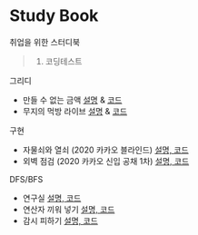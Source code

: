 # Study Book

취업을 위한 스터디북

> 1. 코딩테스트

그리디
- 만들 수 없는 금액 [설명](https://wolfy.tistory.com/269) & [코드](./blob/master/AlgorithmNote/Greedy/money.py)
- 무지의 먹방 라이브 [설명](https://wolfy.tistory.com/271) & [코드](./blob/master/AlgorithmNote/Greedy/muji.py)

구현
- 자물쇠와 열쇠 (2020 카카오 블라인드) [설명, 코드](https://wolfy.tistory.com/273)
- 외벽 점검 (2020 카카오 신입 공채 1차) [설명, 코드](https://wolfy.tistory.com/274)

DFS/BFS
- 연구실 [설명, 코드](https://wolfy.tistory.com/276)
- 연산자 끼워 넣기 [설명, 코드](https://wolfy.tistory.com/278)
- 감시 피하기 [설명, 코드](https://wolfy.tistory.com/279)